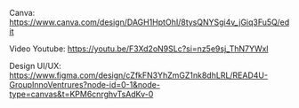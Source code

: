Canva:
https://www.canva.com/design/DAGH1HptOhI/8tysQNYSgi4v_jGiq3Fu5Q/edit

Video Youtube:
https://youtu.be/F3Xd2oN9SLc?si=nz5e9sj_ThN7YWxl

Design UI/UX:
https://www.figma.com/design/cZfkFN3YhZmGZ1nk8dhLRL/READ4U-GroupInnoVentrures?node-id=0-1&node-type=canvas&t=KPM6cnrghvTsAdKv-0
